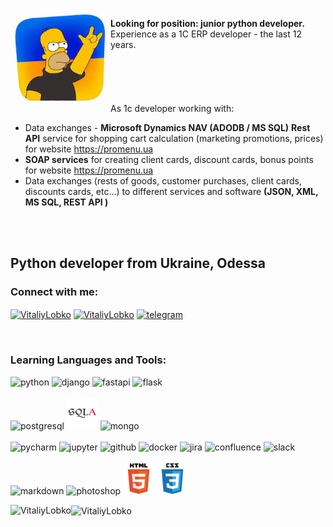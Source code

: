 <img src="header.png" align="left" width="160px"/>

**Looking for position: junior python developer.**
<br />
Experience as a 1C ERP developer - the last 12 years.
<br />
<br />
<br />
<br />
<br />
<br />
As 1c developer working with:

* Data exchanges - **Microsoft Dynamics NAV (ADODB / MS SQL)**
**Rest API** service for shopping cart calculation (marketing promotions, prices) for website
https://promenu.ua
* **SOAP services** for creating client cards, discount cards, bonus points for website
https://promenu.ua
* Data exchanges (rests of goods, customer purchases, client cards, discounts cards, etc...) to different services and software **(JSON, XML, MS SQL, REST API )**

<br clear="left"/>   


</br>

<h2 align="left">Python developer from Ukraine, Odessa </h2>

<h3 align="left">Connect with me:</h3>
<p align="left">
<a href="https://github.com/VitaliyLobko" target="blank"><img align="center" src="https://github.com/fluidicon.png" alt="VitaliyLobko" height="30" width="30" /></a>
<a href="https://www.linkedin.com/in/vitaliy-lobko-3541a74a/" target="blank"><img align="center" src="https://raw.githubusercontent.com/rahuldkjain/github-profile-readme-generator/master/src/images/icons/Social/linked-in-alt.svg" alt="VitaliyLobko" height="30" width="40" /></a>
<a href="https://t.me/MrLakin" target="blank"><img align="center" src="https://upload.wikimedia.org/wikipedia/commons/thumb/8/83/Telegram_2019_Logo.svg/768px-Telegram_2019_Logo.svg.png?20220331104809" alt="telegram" height="30" width="30" /></a>

</p>

</br>

<h3 align="left">Learning Languages and Tools:</h3>

<p align="left">
<div>
<img src="https://cdn.jsdelivr.net/gh/devicons/devicon/icons/python/python-original-wordmark.svg" alt="python" width="50"/> 
<img src="https://cdn.jsdelivr.net/gh/devicons/devicon/icons/django/django-plain-wordmark.svg" alt="django" width="50"/>
<img src="https://cdn.jsdelivr.net/gh/devicons/devicon/icons/fastapi/fastapi-original-wordmark.svg" alt="fastapi" width="50" />
<img src="https://cdn.jsdelivr.net/gh/devicons/devicon/icons/flask/flask-original-wordmark.svg" alt="flask" width="50" />
</div>
</br>
<div>
<img src="https://cdn.jsdelivr.net/gh/devicons/devicon/icons/postgresql/postgresql-original-wordmark.svg" alt="postgresql" width="50" />
<img src="https://github.com/devicons/devicon/blob/v2.15.1/icons/sqlalchemy/sqlalchemy-original.svg" alt="sqlalchemy" width="50" />
<img src="https://cdn.jsdelivr.net/gh/devicons/devicon/icons/mongodb/mongodb-original-wordmark.svg" alt="mongo" width="50" />
</div>
</br>                                                                                                                                  
<div>
<img src="https://cdn.jsdelivr.net/gh/devicons/devicon/icons/pycharm/pycharm-original.svg" alt="pycharm" width="50" />
<img src="https://cdn.jsdelivr.net/gh/devicons/devicon/icons/jupyter/jupyter-original-wordmark.svg" alt="jupyter" width="50" />  
<img src="https://cdn.jsdelivr.net/gh/devicons/devicon/icons/github/github-original-wordmark.svg" alt="github" width="50" />
<img src="https://cdn.jsdelivr.net/gh/devicons/devicon/icons/docker/docker-original-wordmark.svg" alt="docker" width=50" />
<img src="https://cdn.jsdelivr.net/gh/devicons/devicon/icons/jira/jira-original-wordmark.svg" alt="jira" width="50" />
<img src="https://cdn.jsdelivr.net/gh/devicons/devicon/icons/confluence/confluence-original-wordmark.svg" alt="confluence" width="50" />
<img src="https://cdn.jsdelivr.net/gh/devicons/devicon/icons/slack/slack-original.svg" alt="slack" width="50" />                                    
</div>                  
</br>
<div>
<img src="https://cdn.jsdelivr.net/gh/devicons/devicon/icons/markdown/markdown-original.svg" alt="markdown" width="50"/>
<img src="https://cdn.jsdelivr.net/gh/devicons/devicon/icons/photoshop/photoshop-line.svg" alt="photoshop" width="50" /> 
<img src="https://raw.githubusercontent.com/devicons/devicon/master/icons/html5/html5-original-wordmark.svg" alt="html5" width="50" />  
<img src="https://raw.githubusercontent.com/devicons/devicon/master/icons/css3/css3-original-wordmark.svg" alt="css3" width="50"/>
</div>                                                                                                                                            
</p> 

<p><img align="left" src="https://github-readme-stats.vercel.app/api/top-langs?username=VitaliyLobko&show_icons=true&theme=dracula&locale=en&layout=compact" alt="VitaliyLobko" height="160" /></p>

<p><img align="center" src="https://github-readme-stats.vercel.app/api?username=VitaliyLobko&show_icons=true&theme=dracula&locale=en&hide_border=true" alt="VitaliyLobko" height="160"/></p>
